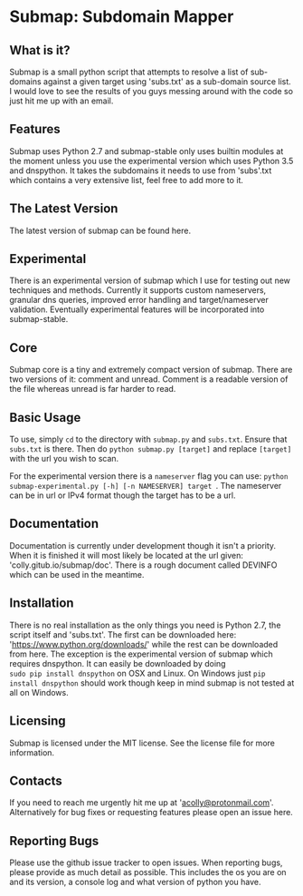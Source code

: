 Submap: Subdomain Mapper
========================

What is it?
-----------

Submap is a small python script that attempts to resolve
a list of sub-domains against a given target using
'subs.txt' as a sub-domain source list. I would love to
see the results of you guys messing around with the code
so just hit me up with an email.

Features
--------

Submap  uses Python 2.7 and submap-stable only uses builtin modules at
the moment unless you use the experimental version which uses Python 3.5 
and dnspython. It takes the subdomains it needs to use from 'subs'.txt 
which contains a very extensive list, feel free to add more to it.

The Latest Version
------------------

The latest version of submap can be found here.

Experimental
------------

There is an experimental version of submap which I use for
testing out new techniques and methods. Currently it supports
custom nameservers, granular dns queries, improved error handling
and target/nameserver validation. Eventually experimental 
features will be incorporated into submap-stable. 

Core
----

Submap core is a tiny and extremely compact version of submap. There
are two versions of it: comment and unread. Comment is a readable
version of the file whereas unread is far harder to read. 

Basic Usage
-----------

To use, simply ```cd``` to the directory with ```submap.py``` 
and ```subs.txt```. Ensure that ```subs.txt``` is there. Then do
```python submap.py [target]``` and replace ```[target]``` 
with the url you wish to scan.

For the experimental version there is a ```nameserver``` flag
you can use: ```python submap-experimental.py [-h] [-n NAMESERVER] target ```.
The nameserver can be in url or IPv4 format though the target has to
be a url.

Documentation
-------------

Documentation is currently under development though it isn't a priority. 
When it is finished it will most likely be located at the url given:
'colly.gitub.io/submap/doc'. There is a rough document called DEVINFO
which can be used in the meantime.

Installation
------------

There is no real installation as the only things you need
is Python 2.7, the script itself and 'subs.txt'. The first
can be downloaded here: 'https://www.python.org/downloads/'
while the rest can be downloaded from here. 
The exception is the experimental version of submap which 
requires dnspython. It can easily be downloaded by doing  
```sudo pip install dnspython``` on OSX and Linux. On Windows 
just ```pip install dnspython``` should work though keep in 
mind submap is not tested at all on Windows.

Licensing
---------

Submap is licensed under the MIT license. See the license
file for more information.

Contacts
--------

If you need to reach me urgently hit me up at 'acolly@protonmail.com'.
Alternatively for bug fixes or requesting features please open an 
issue here.

Reporting Bugs
--------------

Please use the github issue tracker to open issues. When
reporting bugs, please provide as much detail as possible.
This includes the os you are on and its version, a console
log and what version of python you have.